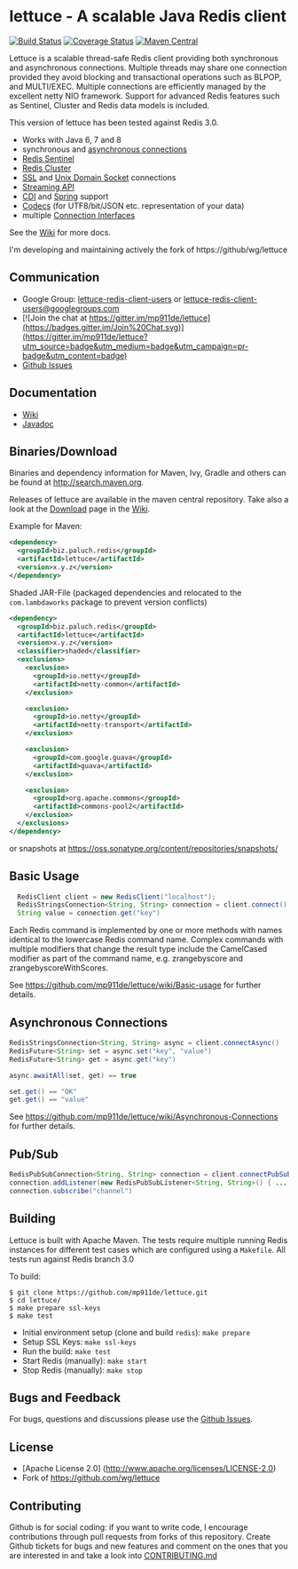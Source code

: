 lettuce - A scalable Java Redis client
======================================


[![Build Status](https://travis-ci.org/mp911de/lettuce.svg)](https://travis-ci.org/mp911de/lettuce) [![Coverage Status](https://coveralls.io/repos/mp911de/lettuce/badge.svg?branch=master&service=github)](https://coveralls.io/github/mp911de/lettuce?branch=master) [![Maven Central](https://maven-badges.herokuapp.com/maven-central/biz.paluch.redis/lettuce/badge.svg)](https://maven-badges.herokuapp.com/maven-central/biz.paluch.redis/lettuce)

Lettuce is a scalable thread-safe Redis client providing both synchronous and
asynchronous connections. Multiple threads may share one connection provided
they avoid blocking and transactional operations such as BLPOP, and MULTI/EXEC.
Multiple connections are efficiently managed by the excellent netty NIO
framework. Support for advanced Redis features such as Sentinel, Cluster and Redis data models
is included.

This version of lettuce has been tested against Redis 3.0.

* Works with Java 6, 7 and 8
* synchronous and [asynchronous connections](https://github.com/mp911de/lettuce/wiki/Asynchronous-Connections)
* [Redis Sentinel](https://github.com/mp911de/lettuce/wiki/Redis-Sentinel)
* [Redis Cluster](https://github.com/mp911de/lettuce/wiki/Redis-Cluster)
* [SSL](https://github.com/mp911de/lettuce/wiki/SSL-Connections) and [Unix Domain Socket](https://github.com/mp911de/lettuce/wiki/Unix-Domain-Sockets) connections
* [Streaming API](https://github.com/mp911de/lettuce/wiki/Streaming-API)
* [CDI](https://github.com/mp911de/lettuce/wiki/CDI-Support) and [Spring](https://github.com/mp911de/lettuce/wiki/Spring-Support) support
* [Codecs](https://github.com/mp911de/lettuce/wiki/Codecs) (for UTF8/bit/JSON etc. representation of your data)
* multiple [Connection Interfaces](https://github.com/mp911de/lettuce/wiki/Connection-Interfaces)

See the [Wiki](https://github.com/mp911de/lettuce/wiki) for more docs.

I'm developing and maintaining actively the fork of https://github/wg/lettuce

Communication
---------------

* Google Group: [lettuce-redis-client-users](https://groups.google.com/d/forum/lettuce-redis-client-users) or lettuce-redis-client-users@googlegroups.com
* [![Join the chat at https://gitter.im/mp911de/lettuce](https://badges.gitter.im/Join%20Chat.svg)](https://gitter.im/mp911de/lettuce?utm_source=badge&utm_medium=badge&utm_campaign=pr-badge&utm_content=badge)
* [Github Issues](https://github.com/mp911de/lettuce/issues)


Documentation
---------------

* [Wiki](https://github.com/mp911de/lettuce/wiki)
* [Javadoc](http://redis.paluch.biz/docs/api/releases/latest/)


Binaries/Download
----------------

Binaries and dependency information for Maven, Ivy, Gradle and others can be found at http://search.maven.org.

Releases of lettuce are available in the maven central repository. Take also a look at the [Download](https://github.com/mp911de/lettuce/wiki/Download) page in the [Wiki](https://github.com/mp911de/lettuce/wiki).

Example for Maven:

```xml
<dependency>
  <groupId>biz.paluch.redis</groupId>
  <artifactId>lettuce</artifactId>
  <version>x.y.z</version>
</dependency>
```

Shaded JAR-File (packaged dependencies  and relocated to the `com.lambdaworks` package to prevent version conflicts)

```xml
<dependency>
  <groupId>biz.paluch.redis</groupId>
  <artifactId>lettuce</artifactId>
  <version>x.y.z</version>
  <classifier>shaded</classifier>
  <exclusions>
    <exclusion>
      <groupId>io.netty</groupId>
      <artifactId>netty-common</artifactId>
    </exclusion>

    <exclusion>
      <groupId>io.netty</groupId>
      <artifactId>netty-transport</artifactId>
    </exclusion>

    <exclusion>
      <groupId>com.google.guava</groupId>
      <artifactId>guava</artifactId>
    </exclusion>

    <exclusion>
      <groupId>org.apache.commons</groupId>
      <artifactId>commons-pool2</artifactId>
    </exclusion>
  </exclusions>
</dependency>
```    

or snapshots at https://oss.sonatype.org/content/repositories/snapshots/

Basic Usage
-----------

```java
  RedisClient client = new RedisClient("localhost");
  RedisStringsConnection<String, String> connection = client.connect()
  String value = connection.get("key")
```

Each Redis command is implemented by one or more methods with names identical
to the lowercase Redis command name. Complex commands with multiple modifiers
that change the result type include the CamelCased modifier as part of the
command name, e.g. zrangebyscore and zrangebyscoreWithScores.

See https://github.com/mp911de/lettuce/wiki/Basic-usage  for further details.

Asynchronous Connections
------------------------

```java
RedisStringsConnection<String, String> async = client.connectAsync()
RedisFuture<String> set = async.set("key", "value")
RedisFuture<String> get = async.get("key")

async.awaitAll(set, get) == true

set.get() == "OK"
get.get() == "value"
```

See https://github.com/mp911de/lettuce/wiki/Asynchronous-Connections for further details.

Pub/Sub
-------

```java
RedisPubSubConnection<String, String> connection = client.connectPubSub()
connection.addListener(new RedisPubSubListener<String, String>() { ... })
connection.subscribe("channel")
```

Building
-----------

Lettuce is built with Apache Maven. The tests require multiple running Redis instances for different test cases which
are configured using a ```Makefile```. All tests run against Redis branch 3.0

To build:

```
$ git clone https://github.com/mp911de/lettuce.git
$ cd lettuce/
$ make prepare ssl-keys
$ make test
```

* Initial environment setup (clone and build `redis`): ```make prepare```
* Setup SSL Keys: ```make ssl-keys```
* Run the build: ```make test```
* Start Redis (manually): ```make start```
* Stop Redis (manually): ```make stop```

Bugs and Feedback
-----------

For bugs, questions and discussions please use the [Github Issues](https://github.com/mp911de/lettuce/issues).

License
-------

* [Apache License 2.0] (http://www.apache.org/licenses/LICENSE-2.0)
* Fork of https://github.com/wg/lettuce

Contributing
-------

Github is for social coding: if you want to write code, I encourage contributions through pull requests from forks of this repository. 
Create Github tickets for bugs and new features and comment on the ones that you are interested in and take a look into [CONTRIBUTING.md](https://github.com/mp911de/lettuce/tree/master/CONTRIBUTING.md)
